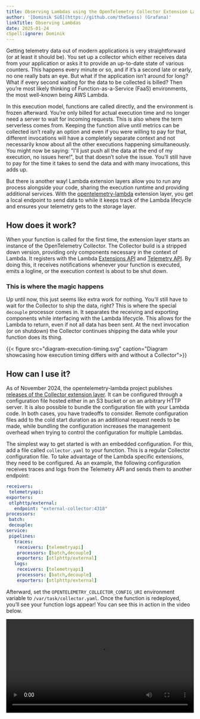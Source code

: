 ```yaml
---
title: Observing Lambdas using the OpenTelemetry Collector Extension Layer
author: '[Dominik Süß](https://github.com/theSuess) (Grafana)'
linkTitle: Observing Lambdas
date: 2025-01-24
cSpell:ignore: Dominik
---
```



Getting telemetry data out of modern applications is very straightforward (or at
least it should be). You set up a collector which either receives data from your
application or asks it to provide an up-to-date state of various counters. This
happens every minute or so, and if it’s a second late or early, no one really
bats an eye. But what if the application isn’t around for long? What if every
second waiting for the data to be collected is billed? Then you’re most likely
thinking of Function-as-a-Service (FaaS) environments, the most well-known being
AWS Lambda.

In this execution model, functions are called directly, and the environment is
frozen afterward. You’re only billed for actual execution time and no longer
need a server to wait for incoming requests. This is also where the term
serverless comes from. Keeping the function alive until metrics can be
collected isn’t really an option and even if you were willing to pay for that,
different invocations will have a completely separate context and not
necessarily know about all the other executions happening simultaneously. You
might now be saying: "I'll just push all the data at the end of my execution, no
issues here!", but that doesn’t solve the issue. You’ll still have to pay for
the time it takes to send the data and with many invocations, this adds up.

But there is another way! Lambda extension layers allow you to run any process
alongside your code, sharing the execution runtime and providing additional
services. With the
[opentelemetry-lambda](https://github.com/open-telemetry/opentelemetry-lambda/blob/main/collector/README.md)
extension layer, you get a local endpoint to send data to while it keeps track
of the Lambda lifecycle and ensures your telemetry gets to the storage layer.


## How does it work?

When your function is called for the first time, the extension layer starts an
instance of the OpenTelemetry Collector. The Collector build is a stripped down
version, providing only components necessary in the context of Lambda. It
registers with the Lambda [Extensions API](https://docs.aws.amazon.com/lambda/latest/dg/runtimes-extensions-api.html)
and [Telemetry API](https://docs.aws.amazon.com/lambda/latest/dg/telemetry-api.html). By doing
this, it receives notifications whenever your function is executed, emits a
logline, or the execution context is about to be shut down.

### This is where the magic happens

Up until now, this just seems like extra work for nothing. You'll still have to
wait for the Collector to ship the data, right? This is where the special
`decouple` processor comes in. It separates the receiving and exporting
components while interfacing with the Lambda lifecycle. This allows for the
Lambda to return, even if not all data has been sent. At the next invocation (or
on shutdown) the Collector continues shipping the data while your function does
its thing.

{{< figure src="diagram-execution-timing.svg" caption="Diagram showcasing how execution timing differs with and without a Collector">}}


## How can I use it?

As of November 2024, the opentelemetry-lambda project publishes [releases of the
Collector extension layer](https://github.com/open-telemetry/opentelemetry-lambda/releases/tag/layer-collector%2F0.12.0).
It can be configured through a configuration file hosted either in an S3 bucket
or on an arbitrary HTTP server. It is also possible to bundle the configuration
file with your Lambda code. In both cases, you have tradeoffs to consider.
Remote configuration files add to the cold start duration as an additional
request needs to be made, while bundling the configuration increases the
management overhead when trying to control the configuration for multiple
Lambdas.

The simplest way to get started is with an embedded configuration. For this,
add a file called `collector.yaml` to your function. This is a regular Collector
configuration file. To take advantage of the Lambda specific extensions, they
need to be configured. As an example, the following configuration receives
traces and logs from the Telemetry API and sends them to another endpoint:

```yaml
receivers:
 telemetryapi:
exporters:
 otlphttp/external:
   endpoint: "external-collector:4318"
processors:
 batch:
 decouple:
service:
 pipelines:
   traces:
 	receivers: [telemetryapi]
 	processors: [batch,decouple]
 	exporters: [otlphttp/external]
   logs:
 	receivers: [telemetryapi]
 	processors: [batch,decouple]
 	exporters: [otlphttp/external]
```

Afterward, set the `OPENTELEMETRY_COLLECTOR_CONFIG_URI` environment variable to
`/var/task/collector.yaml`. Once the function is redeployed, you’ll see your
function logs appear! You can see this in action in the video below.

<p>
  <video controls style="width: 100%">
    <source src="./video-lambda-real-time.webm" />
  </video>
</p>
